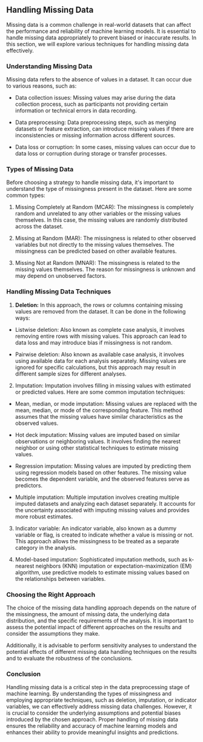 ## Handling Missing Data
Missing data is a common challenge in real-world datasets that can affect the performance and reliability of machine learning models. It is essential to handle missing data appropriately to prevent biased or inaccurate results. In this section, we will explore various techniques for handling missing data effectively.

### Understanding Missing Data
Missing data refers to the absence of values in a dataset. It can occur due to various reasons, such as:

- Data collection issues: Missing values may arise during the data collection process, such as participants not providing certain information or technical errors in data recording.

- Data preprocessing: Data preprocessing steps, such as merging datasets or feature extraction, can introduce missing values if there are inconsistencies or missing information across different sources.

- Data loss or corruption: In some cases, missing values can occur due to data loss or corruption during storage or transfer processes.

### Types of Missing Data
Before choosing a strategy to handle missing data, it's important to understand the type of missingness present in the dataset. Here are some common types:

1. Missing Completely at Random (MCAR): The missingness is completely random and unrelated to any other variables or the missing values themselves. In this case, the missing values are randomly distributed across the dataset.

2. Missing at Random (MAR): The missingness is related to other observed variables but not directly to the missing values themselves. The missingness can be predicted based on other available features.

3. Missing Not at Random (MNAR): The missingness is related to the missing values themselves. The reason for missingness is unknown and may depend on unobserved factors.

### Handling Missing Data Techniques
1. **Deletion:** In this approach, the rows or columns containing missing values are removed from the dataset. It can be done in the following ways:

- Listwise deletion: Also known as complete case analysis, it involves removing entire rows with missing values. This approach can lead to data loss and may introduce bias if missingness is not random.

- Pairwise deletion: Also known as available case analysis, it involves using available data for each analysis separately. Missing values are ignored for specific calculations, but this approach may result in different sample sizes for different analyses.

2. Imputation: Imputation involves filling in missing values with estimated or predicted values. Here are some common imputation techniques:

- Mean, median, or mode imputation: Missing values are replaced with the mean, median, or mode of the corresponding feature. This method assumes that the missing values have similar characteristics as the observed values.

- Hot deck imputation: Missing values are imputed based on similar observations or neighboring values. It involves finding the nearest neighbor or using other statistical techniques to estimate missing values.

- Regression imputation: Missing values are imputed by predicting them using regression models based on other features. The missing value becomes the dependent variable, and the observed features serve as predictors.

- Multiple imputation: Multiple imputation involves creating multiple imputed datasets and analyzing each dataset separately. It accounts for the uncertainty associated with imputing missing values and provides more robust estimates.

3. Indicator variable: An indicator variable, also known as a dummy variable or flag, is created to indicate whether a value is missing or not. This approach allows the missingness to be treated as a separate category in the analysis.

4. Model-based imputation: Sophisticated imputation methods, such as k-nearest neighbors (KNN) imputation or expectation-maximization (EM) algorithm, use predictive models to estimate missing values based on the relationships between variables.

### Choosing the Right Approach
The choice of the missing data handling approach depends on the nature of the missingness, the amount of missing data, the underlying data distribution, and the specific requirements of the analysis. It is important to assess the potential impact of different approaches on the results and consider the assumptions they make.

Additionally, it is advisable to perform sensitivity analyses to understand the potential effects of different missing data handling techniques on the results and to evaluate the robustness of the conclusions.

### Conclusion
Handling missing data is a critical step in the data preprocessing stage of machine learning. By understanding the types of missingness and employing appropriate techniques, such as deletion, imputation, or indicator variables, we can effectively address missing data challenges. However, it is crucial to consider the underlying assumptions and potential biases introduced by the chosen approach. Proper handling of missing data ensures the reliability and accuracy of machine learning models and enhances their ability to provide meaningful insights and predictions.